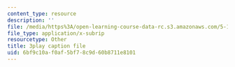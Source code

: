 ```yaml
---
content_type: resource
description: ''
file: /media/https%3A/open-learning-course-data-rc.s3.amazonaws.com/5-111sc-principles-of-chemical-science-fall-2014/6bf9c10af0af5bf78c9d60b8711e8101_O192jrR80oo.vtt
file_type: application/x-subrip
resourcetype: Other
title: 3play caption file
uid: 6bf9c10a-f0af-5bf7-8c9d-60b8711e8101
---
```

